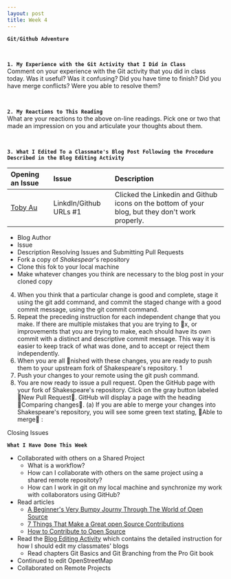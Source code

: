 ```yaml
---
layout: post
title: Week 4
---
```


**`Git/Github Adventure`**

&nbsp;
&nbsp;
&nbsp;

**`1. My Experience with the Git Activity that I Did in Class`**  
Comment on your experience with the Git activity that you did in class today. Was it useful? Was it confusing? Did you have time to finish? Did you have merge conflicts? Were you able to resolve them?

&nbsp;
&nbsp;

**`2. My Reactions to This Reading`**  
What are your reactions to the above on-line readings. Pick one or two that made an impression on you and articulate your thoughts about them.

&nbsp;
&nbsp;

**`3. What I Edited To a Classmate's Blog Post Following the Procedure Described in the Blog Editing Activity`**

| Opening an Issue | Issue | Description |
|:---|:---|:---|
| [Toby Au](https://hunter-college-ossd-fall-2019.github.io/tobyau-weekly/) | LinkdIn/Github URLs #1 | Clicked the Linkedin and Github icons on the bottom of your blog, but they don't work properly. |


- Blog Author
- Issue
- Description
Resolving Issues and Submitting Pull Requests
- Fork a copy of _Shakespear_'s repository
- Clone this fok to your local machine
- Make whatever changes you think are necessary to the blog post in your cloned copy
4. When you think that a particular change is good and complete, stage it using the git add command,
and commit the staged change with a good commit message, using the git commit command.
5. Repeat the preceding instruction for each independent change that you make. If there are multiple
mistakes that you are trying to x, or improvements that you are trying to make, each should have
its own commit with a distinct and descriptive commit message. This way it is easier to keep track of
what was done, and to accept or reject them independently.
6. When you are all nished with these changes, you are ready to push them to your upstream fork of
Shakespeare's repository. 1
7. Push your changes to your remote using the git push command.
8. You are now ready to issue a pull request. Open the GitHub page with your fork of Shakespeare's
repository. Click on the gray button labeled New Pull Request. GitHub will display a page with
the heading Comparing changes.
(a) If you are able to merge your changes into Shakespeare's repository, you will see some green text
stating, Able to merge :

Closing Issues
&nbsp;
&nbsp;
&nbsp;

**`What I Have Done This Week`**
- Collaborated with others on a Shared Project
  - What is a workflow?
  - How can I collaborate with others on the same project using a shared remote repositoty?
  - How can I work in git on my local machine and synchronize my work with collaborators using GitHub?
- Read articles
  - [A Beginner's Very Bumpy Journy Through The World of Open Source](https://www.freecodecamp.org/news/a-beginners-very-bumpy-journey-through-the-world-of-open-source-4d108d540b39/)
  - [7 Things That Make a Great open Source Contributions](https://blog.newrelic.com/engineering/open-source-contribution/)
  - [How to Contribute to Open Source](https://opensource.guide/how-to-contribute/)
- Read the [Blog Editing Activity](http://www.compsci.hunter.cuny.edu/~sweiss/course_materials/csci395.86/activities_f19/blog_editing_activity.pdf) which contains the detailed instruction for how I should edit my classmates' blogs
  - Read chapters Git Basics and Git Branching from the Pro Git book
- Continued to edit OpenStreetMap
- Collaborated on Remote Projects
  
